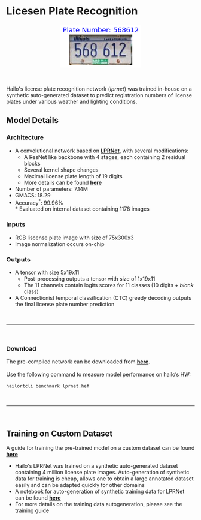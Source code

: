 # Licesen Plate Recognition
<p align="center">
  <img src="src/img.jpg" />
</p>

<br>

  Hailo's license plate recognition network (*lprnet*) was trained in-house on a synthetic auto-generated dataset to predict registration numbers of license plates under various weather and lighting conditions.


  ## Model Details

  ### Architecture
  * A convolutional network based on [**LPRNet**](https://github.com/sirius-ai/LPRNet_Pytorch), with several modifications:
    - A ResNet like backbone with 4 stages, each containing 2 residual blocks
    - Several kernel shape changes
    - Maximal license plate length of 19 digits
    - More details can be found [**here**](https://github.com/hailo-ai/LPRNet_Pytorch)
  * Number of parameters: 7.14M
  * GMACS: 18.29
  * Accuracy<sup>*</sup>: 99.96%
<br>\* Evaluated on internal dataset containing 1178 images

  ### Inputs
  - RGB liscense plate image with size of 75x300x3
  - Image normalization occurs on-chip

  ### Outputs
  - A tensor with size 5x19x11
    - Post-processing outputs a tensor with size of 1x19x11
    - The 11 channels contain logits scores for 11 classes (10 digits + *blank* class)
  - A Connectionist temporal classification (CTC) greedy decoding outputs the final license plate number prediction

<br>

---
<br>

### Download
The pre-compiled network can be downloaded from [**here**](https://hailo-model-zoo.s3.eu-west-2.amazonaws.com/HailoNets/LPR/ocr/lprnet/2022-03-09/lprnet.hef).
<br><br>
Use the following command to measure model performance on hailo’s HW:
```
hailortcli benchmark lprnet.hef
```
<br>

---
<br>

## Training on Custom Dataset
A guide for training the pre-trained model on a custom dataset can be found [**here**](./docs/TRAINING_GUIDE.md)
 - Hailo's LPRNet was trained on a synthetic auto-generated dataset containing 4 million license plate images. Auto-generation of synthetic data for training is cheap, allows one to obtain a large annotated dataset easily and can be adapted quickly for other domains
 -   A notebook for auto-generation of synthetic training data for LPRNet can be found [**here**](./src/lp_autogenerate.ipynb) 
 - For more details on the training data autogeneration, please see the training guide
